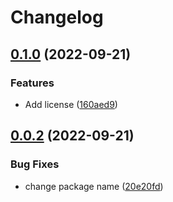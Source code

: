 # Changelog

## [0.1.0](https://github.com/erkenes/Erk.Neos.AppStoreBadges/compare/0.0.2...0.1.0) (2022-09-21)


### Features

* Add license ([160aed9](https://github.com/erkenes/Erk.Neos.AppStoreBadges/commit/160aed9533e37d9e7d2a0cbbe3d651b6a004f30e))

## [0.0.2](https://github.com/erkenes/Erk.Neos.AppStoreBadges/compare/0.0.1...0.0.2) (2022-09-21)


### Bug Fixes

* change package name ([20e20fd](https://github.com/erkenes/Erk.Neos.AppStoreBadges/commit/20e20fd2b9b7db12b31e1f058fdff456077129ec))
